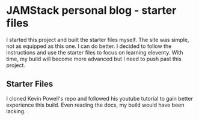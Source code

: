 # JAMStack personal blog - starter files

I started this project and built the starter files myself. The site was simple, not as equipped as this one. I can do better. I decided to follow the instructions and use the starter files to focus on learning eleventy. With time, my build will become more advanced but I need to push past this project. 

## Starter Files
I cloned Kevin Powell's repo and followed his youtube tutorial to gain better experience this build. Even reading the docs, my build would have been lacking.
